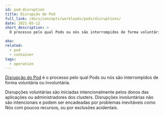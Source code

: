 ```yaml
---
id: pod-disruption
title: Disrupção do Pod
full_link: /docs/concepts/workloads/pods/disruptions/
date: 2021-05-12
short_description: >
  O processo pelo qual Pods ou nós são interrompidos de forma voluntária ou involuntária.

aka:
related:
  - pod
  - container
tags:
  - operation
---
```


[Disrupção do Pod](/docs/concepts/workloads/pods/disruptions/) é o processo pelo qual Pods ou nós são interrompidos de forma voluntária ou involuntária.

<!--more-->

Disrupções voluntárias são iniciadas intencionalmente pelos donos das aplicações ou administradores dos clusters. Disrupções involuntárias não são intencionais e podem ser encadeadas por problemas inevitáveis como Nós com poucos recursos, ou por exclusões acidentais.
